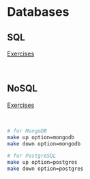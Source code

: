 # Databases

## SQL

[Exercises](./nosql/README.md)

<br>

## NoSQL

[Exercises](./sql/README.md)

<br>

```bash
# for MongoDB
make up option=mongodb
make down option=mongodb

# for PostgreSQL
make up option=postgres
make down option=postgres
```